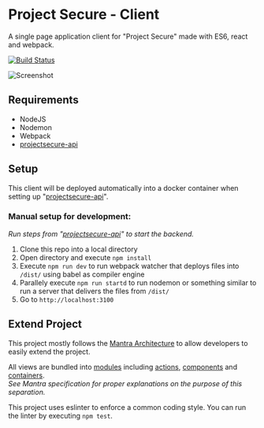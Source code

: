 # Project Secure - Client
A single page application client for "Project Secure" made with ES6, react and webpack.

[![Build Status](https://travis-ci.org/projectsecure/projectsecure-client.svg?branch=master)](https://travis-ci.org/projectsecure/projectsecure-client)

![Screenshot](https://raw.githubusercontent.com/projectsecure/projectsecure-client/master/screenshot.png)

## Requirements

- NodeJS
- Nodemon
- Webpack
- [projectsecure-api](https://github.com/projectsecure/projectsecure-api)

## Setup

This client will be deployed automatically into a docker container when setting up "[projectsecure-api](https://github.com/projectsecure/projectsecure-api)".

### Manual setup for development:

*Run steps from "[projectsecure-api](https://github.com/projectsecure/projectsecure-api)" to start the backend.*

1. Clone this repo into a local directory
1. Open directory and execute `npm install`
1. Execute `npm run dev` to run webpack watcher that deploys files into `/dist/` using babel as compiler engine
1. Parallely execute `npm run startd` to run nodemon or something similar to run a server that delivers the files from `/dist/`
1. Go to `http://localhost:3100`

## Extend Project

This project mostly follows the [Mantra Architecture](https://kadirahq.github.io/mantra/) to allow developers to easily extend the project. 

All views are bundled into [modules](https://kadirahq.github.io/mantra/#sec-Mantra-Modules) including [actions](https://kadirahq.github.io/mantra/#sec-Actions), [components](https://kadirahq.github.io/mantra/#sec-React-as-the-UI) and [containers](https://kadirahq.github.io/mantra/#sec-Containers). <br>
*See Mantra specification for proper explanations on the purpose of this separation.*
 
 This project uses eslinter to enforce a common coding style. You can run the linter by executing `npm test`.
